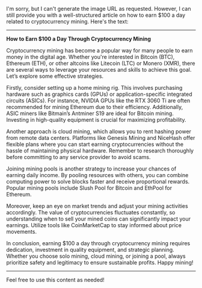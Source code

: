 I'm sorry, but I can't generate the image URL as requested. However, I can still provide you with a well-structured article on how to earn $100 a day related to cryptocurrency mining. Here's the text:

---

**How to Earn $100 a Day Through Cryptocurrency Mining**

Cryptocurrency mining has become a popular way for many people to earn money in the digital age. Whether you're interested in Bitcoin (BTC), Ethereum (ETH), or other altcoins like Litecoin (LTC) or Monero (XMR), there are several ways to leverage your resources and skills to achieve this goal. Let’s explore some effective strategies.

Firstly, consider setting up a home mining rig. This involves purchasing hardware such as graphics cards (GPUs) or application-specific integrated circuits (ASICs). For instance, NVIDIA GPUs like the RTX 3060 Ti are often recommended for mining Ethereum due to their efficiency. Additionally, ASIC miners like Bitmain’s Antminer S19 are ideal for Bitcoin mining. Investing in high-quality equipment is crucial for maximizing profitability.

Another approach is cloud mining, which allows you to rent hashing power from remote data centers. Platforms like Genesis Mining and NiceHash offer flexible plans where you can start earning cryptocurrencies without the hassle of maintaining physical hardware. Remember to research thoroughly before committing to any service provider to avoid scams.

Joining mining pools is another strategy to increase your chances of earning daily income. By pooling resources with others, you can combine computing power to solve blocks faster and receive proportional rewards. Popular mining pools include Slush Pool for Bitcoin and EthPool for Ethereum.

Moreover, keep an eye on market trends and adjust your mining activities accordingly. The value of cryptocurrencies fluctuates constantly, so understanding when to sell your mined coins can significantly impact your earnings. Utilize tools like CoinMarketCap to stay informed about price movements.

In conclusion, earning $100 a day through cryptocurrency mining requires dedication, investment in quality equipment, and strategic planning. Whether you choose solo mining, cloud mining, or joining a pool, always prioritize safety and legitimacy to ensure sustainable profits. Happy mining!

--- 

Feel free to use this content as needed!
